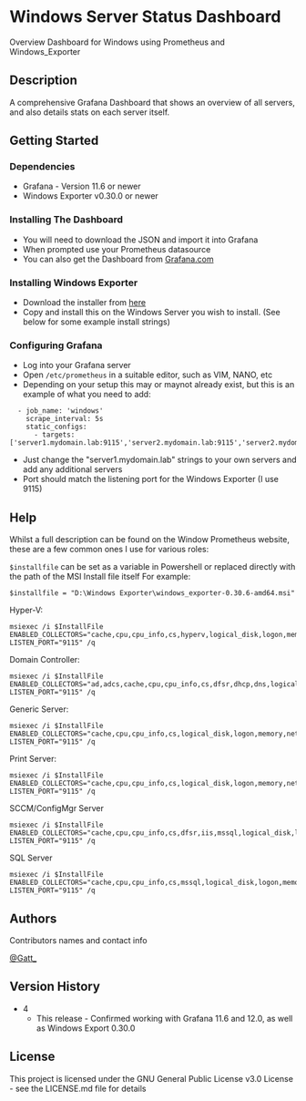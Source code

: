 # Windows Server Status Dashboard

Overview Dashboard for Windows using Prometheus and Windows_Exporter

## Description

A comprehensive Grafana Dashboard that shows an overview of all servers, and also details stats on each server itself.

## Getting Started

### Dependencies

* Grafana - Version 11.6 or newer
* Windows Exporter v0.30.0 or newer
  
### Installing The Dashboard

* You will need to download the JSON and import it into Grafana
* When prompted use your Prometheus datasource
* You can also get the Dashboard from [Grafana.com](https://grafana.com/grafana/dashboards/16523-windows-status-prometheus/)

### Installing Windows Exporter

* Download the installer from [here](https://github.com/prometheus-community/windows_exporter)
* Copy and install this on the Windows Server you wish to install. (See below for some example install strings)

### Configuring Grafana

* Log into your Grafana server
* Open ```/etc/prometheus``` in a suitable editor, such as VIM, NANO, etc
* Depending on your setup this may or maynot already exist, but this is an example of what you need to add:
  
```
  - job_name: 'windows'
    scrape_interval: 5s
    static_configs:
      - targets: ['server1.mydomain.lab:9115','server2.mydomain.lab:9115','server2.mydomain.lab:9115']
```
* Just change the "server1.mydomain.lab" strings to your own servers and add any additional servers
* Port should match the listening port for the Windows Exporter (I use 9115)

## Help

Whilst a full description can be found on the Window Prometheus website, these are a few common ones I use for various roles:

```$installfile``` can be set as a variable in Powershell or replaced directly with the path of the MSI Install file itself
For example:
```
$installfile = "D:\Windows Exporter\windows_exporter-0.30.6-amd64.msi"
```

Hyper-V:
```
msiexec /i $InstallFile ENABLED_COLLECTORS="cache,cpu,cpu_info,cs,hyperv,logical_disk,logon,memory,net,os,process,system,tcp,time,thermalzone" LISTEN_PORT="9115" /q
```
Domain Controller: 
```
msiexec /i $InstallFile ENABLED_COLLECTORS="ad,adcs,cache,cpu,cpu_info,cs,dfsr,dhcp,dns,logical_disk,logon,memory,net,os,system,tcp,time,terminal_services" LISTEN_PORT="9115" /q
```
Generic Server:
```
msiexec /i $InstallFile ENABLED_COLLECTORS="cache,cpu,cpu_info,cs,logical_disk,logon,memory,net,os,process,system,tcp,time" LISTEN_PORT="9115" /q
```
Print Server:
```
msiexec /i $InstallFile ENABLED_COLLECTORS="cache,cpu,cpu_info,cs,logical_disk,logon,memory,net,os,printer,process,system,tcp,time" LISTEN_PORT="9115" /q
```
SCCM/ConfigMgr Server
```
msiexec /i $InstallFile ENABLED_COLLECTORS="cache,cpu,cpu_info,cs,dfsr,iis,mssql,logical_disk,logon,memory,net,os,process,tcp,time,netframework,remote_fx,service,system" LISTEN_PORT="9115" /q
```
SQL Server
```
msiexec /i $InstallFile ENABLED_COLLECTORS="cache,cpu,cpu_info,cs,mssql,logical_disk,logon,memory,net,os,process,tcp,time,netframework,remote_fx,service,system" LISTEN_PORT="9115" /q
```

## Authors

Contributors names and contact info

[@Gatt_](https://twitter.com/Gatt_)

## Version History

* 4
    * This release - Confirmed working with Grafana 11.6 and 12.0, as well as Windows Export 0.30.0

## License

This project is licensed under the GNU General Public License v3.0 License - see the LICENSE.md file for details


